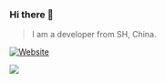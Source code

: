 ### Hi there 👋

> I am a developer from SH, China.

[![Website](https://img.shields.io/website?down_color=blue&down_message=Portfolio&style=for-the-badge&up_color=blue&up_message=Portfolio&url=https%3A%2F%2Fwynn.website)](https://wynn.website/)

<a href="#">
<img src="https://github-readme-stats.vercel.app/api?username=wynn-dev&show_icons=true&theme=ocean_dark">
</a>

